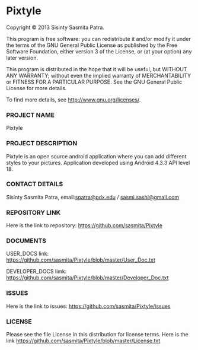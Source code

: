 Pixtyle
=======

Copyright © 2013 Sisinty Sasmita Patra.

This program is free software: you can redistribute it and/or modify it under the terms of the GNU General Public License as published by the Free Software Foundation, either version 3 of the License, or (at your option) any later version.

This program is distributed in the hope that it will be useful, but WITHOUT ANY WARRANTY; without even the implied warranty of MERCHANTABILITY or FITNESS FOR A PARTICULAR PURPOSE. See the GNU General Public License for more details.

To find more details, see http://www.gnu.org/licenses/.

### PROJECT NAME

Pixtyle

### PROJECT DESCRIPTION

Pixtyle is an open source android application where you can add different styles to your pictures.
Application developed using Android 4.3.3 API level 18.

### CONTACT DETAILS

Sisinty Sasmita Patra, email:spatra@pdx.edu / sasmi.sashi@gmail.com

### REPOSITORY LINK

Here is the link to repository: https://github.com/sasmita/Pixtyle

### DOCUMENTS

USER_DOCS link: https://github.com/sasmita/Pixtyle/blob/master/User_Doc.txt

DEVELOPER_DOCS limk: https://github.com/sasmita/Pixtyle/blob/master/Developer_Doc.txt

### ISSUES

Here is the link to issues: https://github.com/sasmita/Pixtyle/issues

### LICENSE

Please see the file License in this distribution for license terms. Here is the link
https://github.com/sasmita/Pixtyle/blob/master/License.txt

